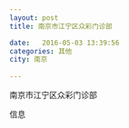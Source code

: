 ```yaml
--- 
layout: post 
title: 南京市江宁区众彩门诊部

date:   2016-05-03 13:39:56 
categories: 其他  
city: 南京
  
--- 
```

   
南京市江宁区众彩门诊部

信息

